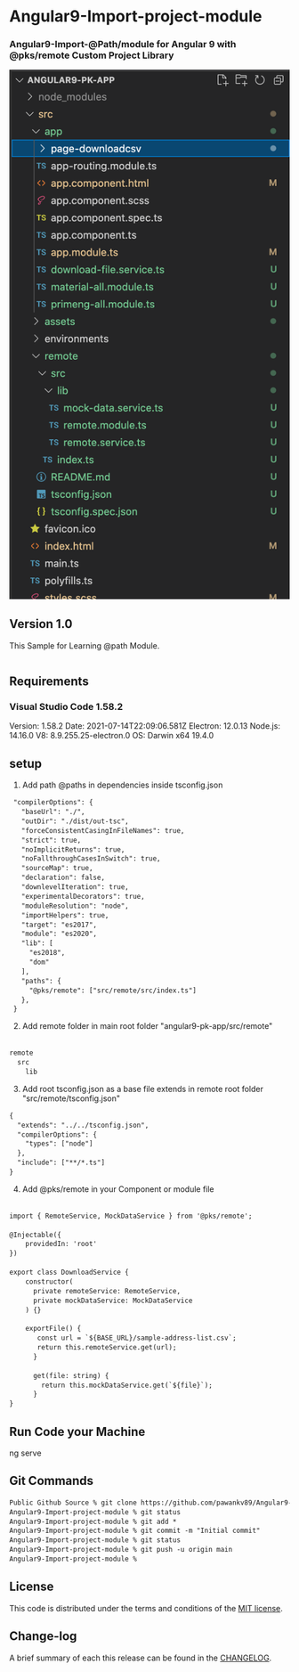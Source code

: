# Angular9-Import-project-module

### Angular9-Import-@Path/module for Angular 9 with @pks/remote Custom Project Library

![](https://github.com/pawankv89/Angular9-Import-project-module/blob/main/images/screen_1.png)

## Version 1.0
This Sample for Learning @path Module.

```xml

```

## Requirements

### Visual Studio Code 1.58.2

Version: 1.58.2
Date: 2021-07-14T22:09:06.581Z
Electron: 12.0.13
Node.js: 14.16.0
V8: 8.9.255.25-electron.0
OS: Darwin x64 19.4.0

## setup

1) Add path @paths in dependencies inside tsconfig.json

```xml
 "compilerOptions": {
   "baseUrl": "./",
   "outDir": "./dist/out-tsc",
   "forceConsistentCasingInFileNames": true,
   "strict": true,
   "noImplicitReturns": true,
   "noFallthroughCasesInSwitch": true,
   "sourceMap": true,
   "declaration": false,
   "downlevelIteration": true,
   "experimentalDecorators": true,
   "moduleResolution": "node",
   "importHelpers": true,
   "target": "es2017",
   "module": "es2020",
   "lib": [
     "es2018",
     "dom"
   ],
   "paths": {
     "@pks/remote": ["src/remote/src/index.ts"]
   },
 }
  ```

2) Add remote folder in main root folder "angular9-pk-app/src/remote"

```xml

remote
  src
    lib
```

3) Add root tsconfig.json  as a base file extends in remote root folder  "src/remote/tsconfig.json"

```xml
{
  "extends": "../../tsconfig.json",
  "compilerOptions": {
    "types": ["node"]
  },
  "include": ["**/*.ts"]
}

```

4) Add @pks/remote in your Component or module file

```xml

import { RemoteService, MockDataService } from '@pks/remote';

@Injectable({
    providedIn: 'root'
})

export class DownloadService {
    constructor(
      private remoteService: RemoteService,
      private mockDataService: MockDataService
    ) {}
    
    exportFile() {
       const url = `${BASE_URL}/sample-address-list.csv`;
       return this.remoteService.get(url);
      }
     
      get(file: string) {
        return this.mockDataService.get(`${file}`);
      }
}

```

## Run Code your Machine

ng serve

## Git Commands

```xml
Public Github Source % git clone https://github.com/pawankv89/Angular9-Import-project-module.git
Angular9-Import-project-module % git status
Angular9-Import-project-module % git add *
Angular9-Import-project-module % git commit -m "Initial commit"
Angular9-Import-project-module % git status
Angular9-Import-project-module % git push -u origin main
Angular9-Import-project-module % 
```

## License

This code is distributed under the terms and conditions of the [MIT license](LICENSE).

## Change-log

A brief summary of each this release can be found in the [CHANGELOG](CHANGELOG.mdown). 
